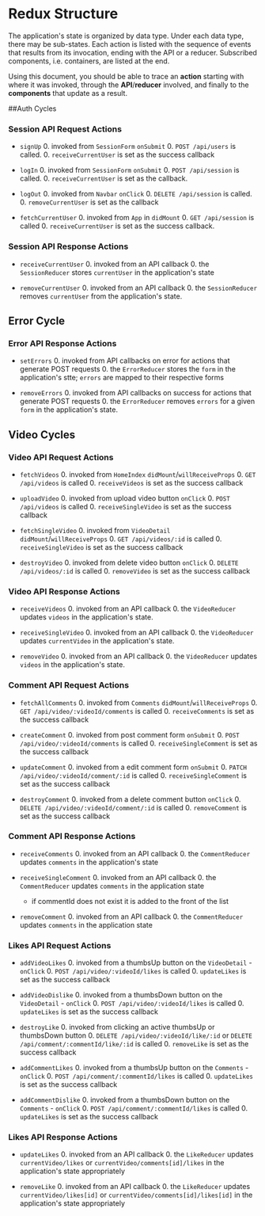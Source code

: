 # Redux Structure

The application's state is organized by data type. Under each data type, there
may be sub-states. Each action is listed with the sequence of events that
results from its invocation, ending with the API or a reducer. Subscribed
components, i.e. containers, are listed at the end.

Using this document, you should be able to trace an **action** starting with
where it was invoked, through the **API**/**reducer** involved, and finally to
the **components** that update as a result.

##Auth Cycles

### Session API Request Actions

* `signUp`
  0. invoked from `SessionForm` `onSubmit`
  0. `POST /api/users` is called.
  0. `receiveCurrentUser` is set as the success callback

* `logIn`
  0. invoked from `SessionForm` `onSubmit`
  0. `POST /api/session` is called.
  0. `receiveCurrentUser` is set as the callback.

* `logOut`
  0. invoked from `Navbar` `onClick`
  0. `DELETE /api/session` is called.
  0. `removeCurrentUser` is set as the callback

* `fetchCurrentUser`
  0. invoked from `App` in `didMount`
  0. `GET /api/session` is called
  0. `receiveCurrentUser` is set as the success callback.

### Session API Response Actions

* `receiveCurrentUser`
  0. invoked from an API callback
  0. the `SessionReducer` stores `currentUser` in the application's state

* `removeCurrentUser`
  0. invoked from an API callback
  0. the `SessionReducer` removes `currentUser` from the application's state.

## Error Cycle

### Error API Response Actions

* `setErrors`
  0. invoked from API callbacks on error for actions that generate POST requests
  0. the `ErrorReducer` stores the `form` in the application's stte; `errors` are mapped to their respective forms

* `removeErrors`
  0. invoked from API callbacks on success for actions that generate POST requests
  0. the `ErrorReducer` removes `errors` for a given `form` in the application's state.

## Video Cycles

### Video API Request Actions

* `fetchVideos`
  0. invoked from `HomeIndex` `didMount`/`willReceiveProps`
  0. `GET /api/videos` is called
  0. `receiveVideos` is set as the success callback

* `uploadVideo`
  0. invoked from upload video button `onClick`
  0. `POST /api/videos` is called
  0. `receiveSingleVideo` is set as the success callback

* `fetchSingleVideo`
  0. invoked from `VideoDetail` `didMount`/`willReceiveProps`
  0. `GET /api/videos/:id` is called
  0. `receiveSingleVideo` is set as the success callback

* `destroyVideo`
  0. invoked from delete video button `onClick`
  0. `DELETE /api/videos/:id` is called
  0. `removeVideo` is set as the success callback

### Video API Response Actions

* `receiveVideos`
  0. invoked from an API callback
  0. the `VideoReducer` updates `videos` in the application's state.

* `receiveSingleVideo`
  0. invoked from an API callback
  0. the `VideoReducer` updates `currentVideo` in the application's state.

* `removeVideo`
  0. invoked from an API callback
  0. the `VideoReducer` updates `videos` in the application's state.

### Comment API Request Actions

* `fetchAllComments`
  0. invoked from `Comments` `didMount`/`willReceiveProps`
  0. `GET /api/video/:videoId/comments` is called
  0. `receiveComments` is set as the success callback

* `createComment`
  0. invoked from post comment form `onSubmit`
  0. `POST /api/video/:videoId/comments` is called
  0. `receiveSingleComment` is set as the success callback

* `updateComment`
  0. invoked from a edit comment form `onSubmit`
  0. `PATCH /api/video/:videoId/comment/:id` is called
  0. `receiveSingleComment` is set as the success callback

* `destroyComment`
  0. invoked from a delete comment button `onClick`
  0. `DELETE /api/video/:videoId/comment/:id` is called
  0. `removeComment` is set as the success callback

### Comment API Response Actions

* `receiveComments`
  0. invoked from an API callback
  0. the `CommentReducer` updates `comments` in the application's state

* `receiveSingleComment`
  0. invoked from an API callback
  0. the `CommentReducer` updates `comments` in the application state
    - if commentId does not exist it is added to the front of the list

* `removeComment`
  0. invoked from an API callback
  0. the `CommentReducer` updates `comments` in the application state

### Likes API Request Actions

* `addVideoLikes`
  0. invoked from a thumbsUp button on the `VideoDetail` - `onClick`
  0. `POST /api/video/:videoId/likes` is called
  0. `updateLikes` is set as the success callback

* `addVideoDislike`
  0. invoked from a thumbsDown button on the `VideoDetail` - `onClick`
  0. `POST /api/video/:videoId/likes` is called
  0. `updateLikes` is set as the success callback

* `destroyLike`
  0. invoked from clicking an active thumbsUp or thumbsDown button
  0. `DELETE /api/video/:videoId/like/:id` or `DELETE /api/comment/:commentId/like/:id` is called
  0. `removeLike` is set as the success callback

* `addCommentLikes`
  0. invoked from a thumbsUp button on the `Comments` - `onClick`
  0. `POST /api/comment/:commentId/likes` is called
  0. `updateLikes` is set as the success callback

* `addCommentDislike`
  0. invoked from a thumbsDown button on the `Comments` - `onClick`
  0. `POST /api/comment/:commentId/likes` is called
  0. `updateLikes` is set as the success callback

### Likes API Response Actions

* `updateLikes`
  0. invoked from an API callback
  0. the `LikeReducer` updates `currentVideo/likes` or `currentVideo/comments[id]/likes` in the application's state appropriately

* `removeLike`
  0. invoked from an API callback
  0. the `LikeReducer` updates `currentVideo/likes[id]` or `currentVideo/comments[id]/likes[id]` in the application's state appropriately
